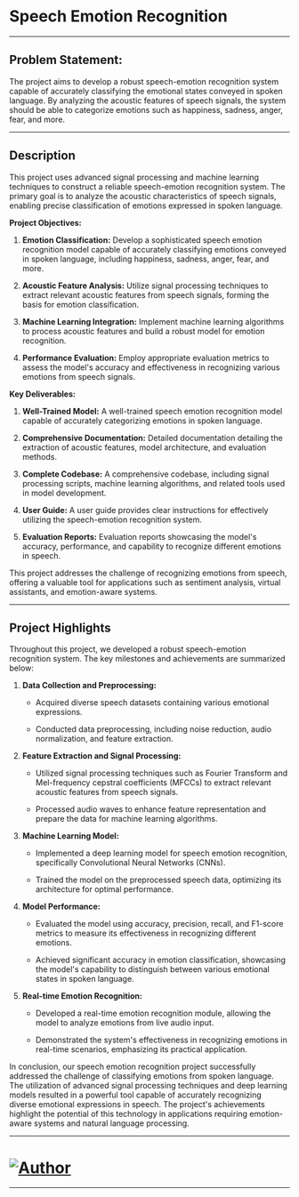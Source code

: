 # Speech Emotion Recognition



---


## Problem Statement:

The project aims to develop a robust speech-emotion recognition system capable of accurately classifying the emotional states conveyed in spoken language. By analyzing the acoustic features of speech signals, the system should be able to categorize emotions such as happiness, sadness, anger, fear, and more.

---

## Description

This project uses advanced signal processing and machine learning techniques to construct a reliable speech-emotion recognition system. The primary goal is to analyze the acoustic characteristics of speech signals, enabling precise classification of emotions expressed in spoken language.

**Project Objectives:**

1. **Emotion Classification:** Develop a sophisticated speech emotion recognition model capable of accurately classifying emotions conveyed in spoken language, including happiness, sadness, anger, fear, and more.
   
2. **Acoustic Feature Analysis:** Utilize signal processing techniques to extract relevant acoustic features from speech signals, forming the basis for emotion classification.
   
3. **Machine Learning Integration:** Implement machine learning algorithms to process acoustic features and build a robust model for emotion recognition.
   
4. **Performance Evaluation:** Employ appropriate evaluation metrics to assess the model's accuracy and effectiveness in recognizing various emotions from speech signals.

**Key Deliverables:**

1. **Well-Trained Model:** A well-trained speech emotion recognition model capable of accurately categorizing emotions in spoken language.
   
2. **Comprehensive Documentation:** Detailed documentation detailing the extraction of acoustic features, model architecture, and evaluation methods.
   
3. **Complete Codebase:** A comprehensive codebase, including signal processing scripts, machine learning algorithms, and related tools used in model development.
   
4. **User Guide:** A user guide provides clear instructions for effectively utilizing the speech-emotion recognition system.
   
5. **Evaluation Reports:** Evaluation reports showcasing the model's accuracy, performance, and capability to recognize different emotions in speech.

This project addresses the challenge of recognizing emotions from speech, offering a valuable tool for applications such as sentiment analysis, virtual assistants, and emotion-aware systems.

---

## Project Highlights

Throughout this project, we developed a robust speech-emotion recognition system. The key milestones and achievements are summarized below:

1. **Data Collection and Preprocessing:**
   
   - Acquired diverse speech datasets containing various emotional expressions.
   
   - Conducted data preprocessing, including noise reduction, audio normalization, and feature extraction.

2. **Feature Extraction and Signal Processing:**
   
   - Utilized signal processing techniques such as Fourier Transform and Mel-frequency cepstral coefficients (MFCCs) to extract relevant acoustic features from speech signals.
   
   - Processed audio waves to enhance feature representation and prepare the data for machine learning algorithms.

3. **Machine Learning Model:**
   
   - Implemented a deep learning model for speech emotion recognition, specifically Convolutional Neural Networks (CNNs).
   
   - Trained the model on the preprocessed speech data, optimizing its architecture for optimal performance.

4. **Model Performance:**
   
   - Evaluated the model using accuracy, precision, recall, and F1-score metrics to measure its effectiveness in recognizing different emotions.
   
   - Achieved significant accuracy in emotion classification, showcasing the model's capability to distinguish between various emotional states in spoken language.

5. **Real-time Emotion Recognition:**
   
   - Developed a real-time emotion recognition module, allowing the model to analyze emotions from live audio input.
   
   - Demonstrated the system's effectiveness in recognizing emotions in real-time scenarios, emphasizing its practical application.

In conclusion, our speech emotion recognition project successfully addressed the challenge of classifying emotions from spoken language. The utilization of advanced signal processing techniques and deep learning models resulted in a powerful tool capable of accurately recognizing diverse emotional expressions in speech. The project's achievements highlight the potential of this technology in applications requiring emotion-aware systems and natural language processing.

---

# [![Author](https://img.shields.io/badge/Author-Viraj%20Bhutada-blue.svg?style=flat&logo=linkedin&logoColor=white)](https://www.linkedin.com/in/virajnbhutada24/)

---

